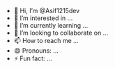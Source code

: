 - 👋 Hi, I’m @Asif1215dev
- 👀 I’m interested in ...
- 🌱 I’m currently learning ...
- 💞️ I’m looking to collaborate on ...
- 📫 How to reach me ...
- 😄 Pronouns: ...
- ⚡ Fun fact: ...

<!---
Asif1215dev/Asif1215dev is a ✨ special ✨ repository because its `README.md` (this file) appears on your GitHub profile.
You can click the Preview link to take a look at your changes.
--->

